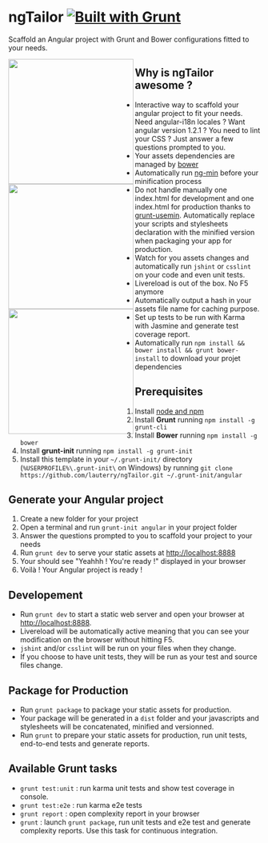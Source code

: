 ngTailor [![Built with Grunt](https://cdn.gruntjs.com/builtwith.png)](http://gruntjs.com/)
==================

Scaffold an Angular project with Grunt and Bower configurations fitted to your needs.

<img height="250" align="left" src="http://bower.io/img/bower-logo.png">

<img height="250" align="left" src="https://s3.amazonaws.com/media-p.slid.es/uploads/hugojosefson/images/86267/angularjs-logo.png">

<img height="250" align="left" src="http://gruntjs.com/img/grunt-logo.svg">

## Why is ngTailor awesome ?
* Interactive way to scaffold your angular project to fit your needs. 
  Need angular-i18n locales ? Want angular version 1.2.1 ? You need to lint your CSS ? Just answer a few questions prompted to you.
* Your assets dependencies are managed by [bower](http://www.bower.io)
* Automatically run [ng-min](https://github.com/btford/ngmin) before your minification process
* Do not handle manually one index.html for development and one index.html for production thanks to [grunt-usemin](https://github.com/yeoman/grunt-usemin).
  Automatically replace your scripts and stylesheets declaration with the minified version when packaging your app for production.
* Watch for you assets changes and automatically run `jshint` or `csslint` on your code and even unit tests.
* Livereload is out of the box. No F5 anymore
* Automatically output a hash in your assets file name for caching purpose.
* Set up tests to be run with Karma with Jasmine and generate test coverage report.
* Automatically run `npm install && bower install && grunt bower-install` to download your projet dependencies

## Prerequisites
1. Install [node and npm](http://www.nodejs.org)
2. Install **Grunt** running `npm install -g grunt-cli` 
3. Install **Bower** running `npm install -g bower`
4. Install **grunt-init** running `npm install -g grunt-init`
5. Install this template in your `~/.grunt-init/` directory (`%USERPROFILE%\.grunt-init\` on Windows) 
   by running `git clone https://github.com/lauterry/ngTailor.git ~/.grunt-init/angular`

## Generate your Angular project
1. Create a new folder for your project
2. Open a terminal and run `grunt-init angular` in your project folder
3. Answer the questions prompted to you to scaffold your project to your needs
4. Run `grunt dev` to serve your static assets at [http://localhost:8888](http://localhost:8888)
5. Your should see "Yeahhh ! You're ready !" displayed in your browser
6. Voilà ! Your Angular project is ready !

## Developement
* Run `grunt dev` to start a static web server and open your browser at [http://localhost:8888](http://localhost:8888).
* Livereload will be automatically active meaning that you can see your modification on the browser without hitting F5.
* `jshint` and/or `csslint` will be run on your files when they change.
* If you choose to have unit tests, they will be run as your test and source files change.

## Package for Production
* Run `grunt package` to package your static assets for production.
* Your package will be generated in a `dist` folder and your javascripts and stylesheets will be concatenated, minified and versionned.
* Run `grunt` to prepare your static assets for production, run unit tests, end-to-end tests and generate reports.

## Available Grunt tasks
* `grunt test:unit` : run karma unit tests and show test coverage in console.
* `grunt test:e2e` : run karma e2e tests
* `grunt report` : open complexity report in your browser
* `grunt` : launch `grunt package`, run unit tests and e2e test and generate complexity reports. Use this task for continuous integration.